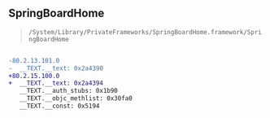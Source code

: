 ## SpringBoardHome

> `/System/Library/PrivateFrameworks/SpringBoardHome.framework/SpringBoardHome`

```diff

-80.2.13.101.0
-  __TEXT.__text: 0x2a4390
+80.2.15.100.0
+  __TEXT.__text: 0x2a4394
   __TEXT.__auth_stubs: 0x1b90
   __TEXT.__objc_methlist: 0x30fa0
   __TEXT.__const: 0x5194

```
